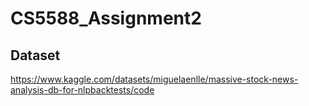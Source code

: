# CS5588_Assignment2

## Dataset
https://www.kaggle.com/datasets/miguelaenlle/massive-stock-news-analysis-db-for-nlpbacktests/code

